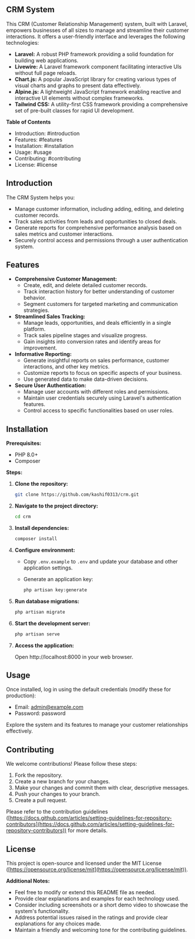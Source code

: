 ## CRM System

This CRM (Customer Relationship Management) system, built with Laravel, empowers businesses of all sizes to manage and streamline their customer interactions. It offers a user-friendly interface and leverages the following technologies:

* **Laravel:** A robust PHP framework providing a solid foundation for building web applications.
* **Livewire:** A Laravel framework component facilitating interactive UIs without full page reloads.
* **Chart.js:** A popular JavaScript library for creating various types of visual charts and graphs to present data effectively.
* **Alpine.js:** A lightweight JavaScript framework enabling reactive and interactive UI elements without complex frameworks.
* **Tailwind CSS:** A utility-first CSS framework providing a comprehensive set of pre-built classes for rapid UI development.

**Table of Contents**

* Introduction: #introduction
* Features: #features
* Installation: #installation
* Usage: #usage
* Contributing: #contributing
* License: #license

## Introduction

The CRM System helps you:

* Manage customer information, including adding, editing, and deleting customer records.
* Track sales activities from leads and opportunities to closed deals.
* Generate reports for comprehensive performance analysis based on sales metrics and customer interactions.
* Securely control access and permissions through a user authentication system.

## Features

* **Comprehensive Customer Management:**
    * Create, edit, and delete detailed customer records.
    * Track interaction history for better understanding of customer behavior.
    * Segment customers for targeted marketing and communication strategies.
* **Streamlined Sales Tracking:**
    * Manage leads, opportunities, and deals efficiently in a single platform.
    * Track sales pipeline stages and visualize progress.
    * Gain insights into conversion rates and identify areas for improvement.
* **Informative Reporting:**
    * Generate insightful reports on sales performance, customer interactions, and other key metrics.
    * Customize reports to focus on specific aspects of your business.
    * Use generated data to make data-driven decisions.
* **Secure User Authentication:**
    * Manage user accounts with different roles and permissions.
    * Maintain user credentials securely using Laravel's authentication features.
    * Control access to specific functionalities based on user roles.

## Installation

**Prerequisites:**

* PHP 8.0+
* Composer

**Steps:**

1. **Clone the repository:**

   ```bash
   git clone https://github.com/kashif0313/crm.git
   ```

2. **Navigate to the project directory:**

   ```bash
   cd crm
   ```

3. **Install dependencies:**

   ```bash
   composer install
   ```

4. **Configure environment:**

   * Copy `.env.example` to `.env` and update your database and other application settings.
   * Generate an application key:

     ```bash
     php artisan key:generate
     ```

5. **Run database migrations:**

   ```bash
   php artisan migrate
   ```

6. **Start the development server:**

   ```bash
   php artisan serve
   ```

7. **Access the application:**

   Open http://localhost:8000 in your web browser.

## Usage

Once installed, log in using the default credentials (modify these for production):

* Email: admin@example.com
* Password: password

Explore the system and its features to manage your customer relationships effectively.

## Contributing

We welcome contributions! Please follow these steps:

1. Fork the repository.
2. Create a new branch for your changes.
3. Make your changes and commit them with clear, descriptive messages.
4. Push your changes to your branch.
5. Create a pull request.

Please refer to the contribution guidelines ([https://docs.github.com/articles/setting-guidelines-for-repository-contributors](https://docs.github.com/articles/setting-guidelines-for-repository-contributors)) for more details.

## License

This project is open-source and licensed under the MIT License ([https://opensource.org/license/mit](https://opensource.org/license/mit)).

**Additional Notes:**

* Feel free to modify or extend this README file as needed.
* Provide clear explanations and examples for each technology used.
* Consider including screenshots or a short demo video to showcase the system's functionality.
* Address potential issues raised in the ratings and provide clear explanations for any choices made.
* Maintain a friendly and welcoming tone for the contributing guidelines.
